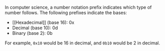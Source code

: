 In computer science, a number notation prefix indicates which type of number follows. The following prefixes indicate the bases:

- [[Hexadecimal]] (base 16): 0x
- Decimal (base 10): 0d
- Binary (base 2): 0b

For example, `0x10` would be $16$ in decimal, and `0b10` would be $2$ in decimal.